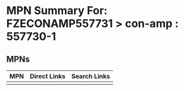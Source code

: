 



# MPN Summary For: FZECONAMP557731 > con-amp : 557730-1

## MPNs
  

|MPN|Direct Links|Search Links|
| :--- | :--- | :--- |
||||
